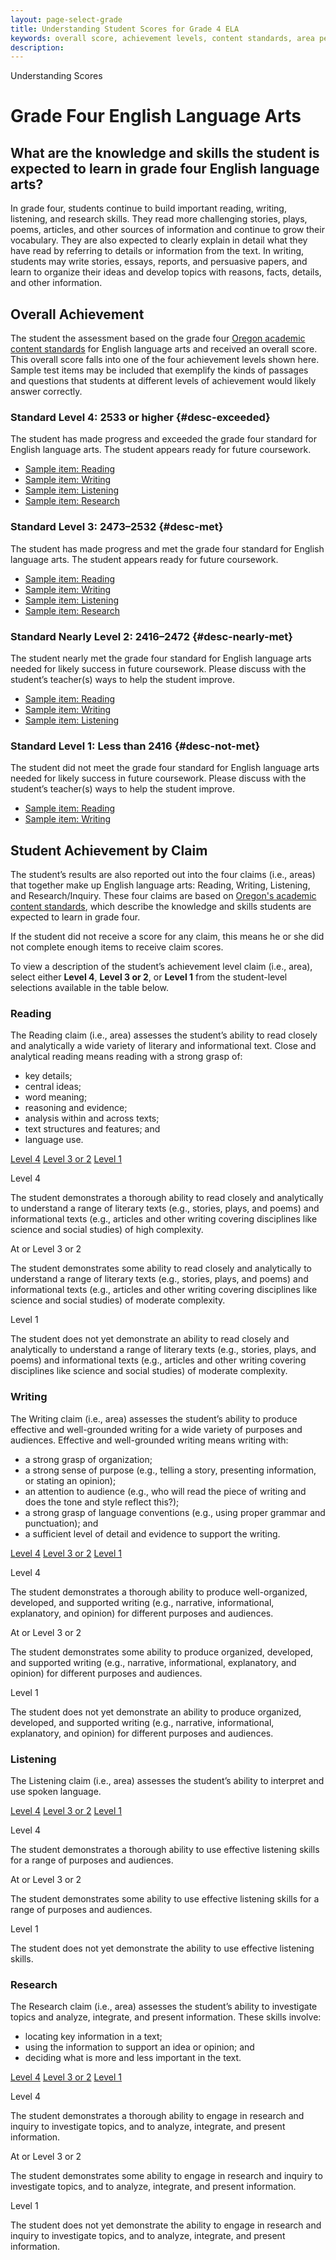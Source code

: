 ```yaml
---
layout: page-select-grade
title: Understanding Student Scores for Grade 4 ELA
keywords: overall score, achievement levels, content standards, area performance level
description:
---
```


<div class="herring" markdown="1">

Understanding Scores

# Grade Four English Language Arts

## What are the knowledge and skills the student is expected to learn in grade four English language arts?

In grade four, students continue to build important reading, writing, listening, and research skills. They read more challenging stories, plays, poems, articles, and other sources of information and continue to grow their vocabulary. They are also expected to clearly explain in detail what they have read by referring to details or information from the text. In writing, students may write stories, essays, reports, and persuasive papers, and learn to organize their ideas and develop topics with reasons, facts, details, and other information.

## Overall Achievement

The student the assessment based on the grade four [Oregon academic content standards](http://www.oregon.gov/ode/educator-resources/standards/Pages/default.aspx) for English language arts and received an overall score. This overall score falls into one of the four achievement levels shown here. Sample test items may be included that exemplify the kinds of passages and questions that students at different levels of achievement would likely answer correctly.

<div class="accordion" markdown="1">

### Standard Level 4: 2533 or higher {#desc-exceeded}

The student has made progress and exceeded the grade four standard for English language arts. The student appears ready for future coursework.

- [Sample item: Reading](http://sampleitems.smarterbalanced.org/Item/187-2858)
- [Sample item: Writing](http://sampleitems.smarterbalanced.org/Item/187-2911)
- [Sample item: Listening](http://sampleitems.smarterbalanced.org/Item/187-2828)
- [Sample item: Research](http://sampleitems.smarterbalanced.org/Item/187-2872)

</div>
<div class="accordion" markdown="1">

### Standard Level 3: 2473–2532 {#desc-met}

The student has made progress and met the grade four standard for English language arts. The student appears ready for future coursework.

- [Sample item: Reading](http://sampleitems.smarterbalanced.org/Item/187-2899)
- [Sample item: Writing](http://sampleitems.smarterbalanced.org/Item/187-2833)
- [Sample item: Listening](http://sampleitems.smarterbalanced.org/Item/187-2810)
- [Sample item: Research](http://sampleitems.smarterbalanced.org/Item/187-2928)

</div>
<div class="accordion" markdown="1">

### Standard Nearly Level 2: 2416–2472 {#desc-nearly-met}

The student nearly met the grade four standard for English language arts needed for likely success in future coursework. Please discuss with the student’s teacher(s) ways to help the student improve.

- [Sample item: Reading](http://sampleitems.smarterbalanced.org/Item/187-2916)
- [Sample item: Writing](http://sampleitems.smarterbalanced.org/Item/187-2918)
- [Sample item: Listening](http://sampleitems.smarterbalanced.org/Item/187-2812)

</div>
<div class="accordion" markdown="1">

### Standard Level 1: Less than 2416 {#desc-not-met}

The student did not meet the grade four standard for English language arts needed for likely success in future coursework. Please discuss with the student’s teacher(s) ways to help the student improve.

- [Sample item: Reading](http://sampleitems.smarterbalanced.org/Item/187-2895)
- [Sample item: Writing](http://sampleitems.smarterbalanced.org/Item/187-2823)

</div>


## Student Achievement by Claim

The student’s results are also reported out into the four claims (i.e., areas) that together make up English language arts: Reading, Writing, Listening, and Research/Inquiry.
These four claims are based on [Oregon's academic content standards](http://www.oregon.gov/ode/educator-resources/standards/Pages/default.aspx), which describe the knowledge and skills students are expected to learn in grade four.

If the student did not receive a score for any claim, this means he or she did not complete enough items to receive claim scores.

To view a description of the student’s achievement level claim (i.e., area), select either **Level 4**, **Level 3 or 2**, or **Level 1** from the student-level selections available in the table below.

<div class="by-claim reading">
	<div class="claim">
		<h3>Reading</h3>
		<p>The Reading claim (i.e., area) assesses the student’s ability to read closely and analytically a wide variety of literary and informational text. Close and analytical reading means reading with a strong grasp of:</p>
		<ul>
			<li>key details;</li>
			<li>central ideas;</li>
			<li>word meaning;</li>
			<li>reasoning and evidence;</li>
			<li>analysis within and across texts;</li>
			<li>text structures and features; and</li>
			<li>language use.</li>
		</ul>
	</div>
	<div class="standards" aria-live="polite">
		<div class="triggers" aria-hidden="true">
			<a href="" id="trigger-reading-above">Level 4</a>
			<a href="" id="trigger-reading-near">Level 3 or 2</a>
			<a href="" id="trigger-reading-below">Level 1</a>
		</div>
		<div id="reading-above" class="std">
			<p class="hide">Level 4</p>
			<p>The student demonstrates a thorough ability to read closely and analytically to understand a range of literary texts (e.g., stories, plays, and poems) and informational texts (e.g., articles and other writing covering disciplines like science and social studies) of high complexity.</p>
		</div>
		<div id="reading-near" class="std">
			<p class="hide">At or Level 3 or 2</p>
			<p>The student demonstrates some ability to read closely and analytically to understand a range of literary texts (e.g., stories, plays, and poems) and informational texts (e.g., articles and other writing covering disciplines like science and social studies) of moderate complexity.</p>
		</div>
		<div id="reading-below" class="std">
			<p class="hide">Level 1</p>
			<p>The student does not yet demonstrate an ability to read closely and analytically to understand a range of literary texts (e.g., stories, plays, and poems) and informational texts (e.g., articles and other writing covering disciplines like science and social studies) of moderate complexity.</p>
		</div>
	</div>
	<div class="clear"></div>
</div>


<div class="by-claim writing">
	<div class="claim">
		<h3>Writing</h3>
		<p>The Writing claim (i.e., area) assesses the student’s ability to produce effective and well-grounded writing for a wide variety of purposes and audiences. Effective and well-grounded writing means writing with:</p>
		<ul>
			<li>a strong grasp of organization;</li>
			<li>a strong sense of purpose (e.g., telling a story, presenting information, or stating an opinion);</li>
			<li>an attention to audience (e.g., who will read the piece of writing and does the tone and style reflect this?);</li>
			<li>a strong grasp of language conventions (e.g., using proper grammar and punctuation); and</li>
			<li>a sufficient level of detail and evidence to support the writing.</li>
		</ul>
	</div>
	<div class="standards" aria-live="polite">
		<div class="triggers" aria-hidden="true">
			<a href="" id="trigger-writing-above">Level 4</a>
			<a href="" id="trigger-writing-near">Level 3 or 2</a>
			<a href="" id="trigger-writing-below">Level 1</a>
		</div>
		<div id="writing-above" class="std">
			<p class="hide">Level 4</p>
			<p>The student demonstrates a thorough ability to produce well-organized, developed, and supported writing (e.g., narrative, informational, explanatory, and opinion) for different purposes and audiences.</p>
		</div>
		<div id="writing-near" class="std">
			<p class="hide">At or Level 3 or 2</p>
			<p>The student demonstrates some ability to produce organized, developed, and supported writing (e.g., narrative, informational, explanatory, and opinion) for different purposes and audiences.</p>
		</div>
		<div id="writing-below" class="std">
			<p class="hide">Level 1</p>
			<p>The student does not yet demonstrate an ability to produce organized, developed, and supported writing (e.g., narrative, informational, explanatory, and opinion) for different purposes and audiences.</p>
		</div>
	</div>
	<div class="clear"></div>
</div>


<div class="by-claim listening" aria-live="polite">
	<div class="claim">
		<h3>Listening</h3>
		<p>The Listening claim (i.e., area) assesses the student’s ability to interpret and use spoken language.</p>
	</div>
	<div class="standards">
		<div class="triggers" aria-hidden="true">
			<a href="" id="trigger-listening-above">Level 4</a>
			<a href="" id="trigger-listening-near">Level 3 or 2</a>
			<a href="" id="trigger-listening-below">Level 1</a>
		</div>
		<div id="listening-above" class="std">
			<p class="hide">Level 4</p>
			<p>The student demonstrates a thorough ability to use effective listening skills for a range of purposes and audiences.</p>
		</div>
		<div id="listening-near" class="std">
			<p class="hide">At or Level 3 or 2</p>
			<p>The student demonstrates some ability to use effective listening skills for a range of purposes and audiences.</p>
		</div>
		<div id="listening-below" class="std">
			<p class="hide">Level 1</p>
			<p>The student does not yet demonstrate the ability to use effective listening skills.</p>
		</div>
	</div>
	<div class="clear"></div>
</div>

<div class="by-claim research">
	<div class="claim">
		<h3>Research</h3>
		<p>The Research claim (i.e., area) assesses the student’s ability to investigate topics and analyze, integrate, and present information. These skills involve:</p>
		<ul>
			<li>locating key information in a text;</li>
			<li>using the information to support an idea or opinion; and</li>
			<li>deciding what is more and less important in the text.</li>
		</ul>
	</div>
	<div class="standards" aria-live="polite">
		<div class="triggers" aria-hidden="true">
			<a href="" id="trigger-research-above">Level 4</a>
			<a href="" id="trigger-research-near">Level 3 or 2</a>
			<a href="" id="trigger-research-below">Level 1</a>
		</div>
		<div id="research-above" class="std">
			<p class="hide">Level 4</p>
			<p>The student demonstrates a thorough ability to engage in research and inquiry to investigate topics, and to analyze, integrate, and present information.</p>
		</div>
		<div id="research-near" class="std">
			<p class="hide">At or Level 3 or 2</p>
			<p>The student demonstrates some ability to engage in research and inquiry to investigate topics, and to analyze, integrate, and present information.</p>
		</div>
		<div id="research-below" class="std">
			<p class="hide">Level 1</p>
			<p>The student does not yet demonstrate the ability to engage in research and inquiry to investigate topics, and to analyze, integrate, and present information.</p>
		</div>
	</div>
	<div class="clear"></div>
</div>

</div><!-- /.herring -->
